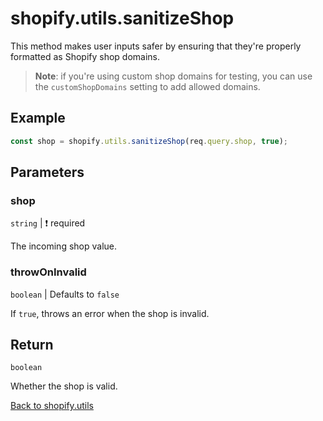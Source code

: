 # shopify.utils.sanitizeShop

This method makes user inputs safer by ensuring that they're properly formatted as Shopify shop domains.

> **Note**: if you're using custom shop domains for testing, you can use the `customShopDomains` setting to add allowed domains.

## Example

```ts
const shop = shopify.utils.sanitizeShop(req.query.shop, true);
```

## Parameters

### shop

`string` | :exclamation: required

The incoming shop value.

### throwOnInvalid

`boolean` | Defaults to `false`

If `true`, throws an error when the shop is invalid.

## Return

`boolean`

Whether the shop is valid.

[Back to shopify.utils](./README.md)

